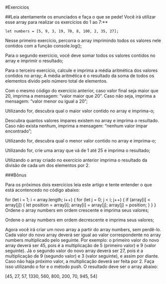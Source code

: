#Exercícios

##Leia atentamente os enunciados e faça o que se pede! Você irá utilizar esse array para realizar os exercícios do 1 ao 7:**

	let numbers = [5, 9, 3, 19, 70, 8, 100, 2, 35, 27];
Nesse primeiro exercício, percorra o array imprimindo todos os
valores nele contidos com a função console.log();

Para o segundo exercício, você deve somar todos os valores contidos no array e imprimir o resultado;

Para o terceiro exercício, calcule e imprima a média aritmética dos valores contidos no array; A média aritmética é o resultado da soma de todos os elementos divido pelo número total de elementos.

Com o mesmo código do exercício anterior, caso valor final seja maior que 20, imprima a mensagem: “valor maior que 20”. Caso não seja, imprima a mensagem: “valor menor ou igual a 20”;

Utilizando for, descubra qual o maior valor contido no array e imprima-o;

Descubra quantos valores ímpares existem no array e imprima o resultado. Caso não exista nenhum, imprima a mensagem: “nenhum valor ímpar encontrado”;

Utilizando for, descubra qual o menor valor contido no array e imprima-o;

Utilizando for, crie uma array que vá de 1 até 25 e imprima o resultado;

Utilizando o array criado no exercício anterior imprima o resultado da divisão de cada um dos elementos por 2.

###Bônus

Para os próximos dois exercícios leia este artigo e tente entender o que está acontencedo no código abaixo:

for (let i = 1; i < array.length; i++) {
  for (let j = 0; j < i; j++) {
    if (array[i] < array[j]) {
      let position = array[i];
      array[i] = array[j];
      array[j] = position;
    }
  }
}
Ordene o array numbers em ordem crescente e imprima seus valores;

Ordene o array numbers em ordem decrescente e imprima seus valores;

Agora você irá criar um novo array a partir do array numbers, sem perdê-lo. Cada valor do novo array deverá ser igual ao valor correspondente no array numbers multiplicado pelo seguinte. Por exemplo: o primeiro valor do novo array deverá ser 45, pois é a multiplicação de 5 (primeiro valor) e 9 (valor seguinte). Já o segundo valor do novo array deverá ser 27, pois é a multiplicação de 9 (segundo valor) e 3 (valor seguinte), e assim por diante. Caso não haja próximo valor, a multiplicação deverá ser feita por 2. Faça isso utilizando o for e o método push. O resultado deve ser o array abaixo:

[45, 27, 57, 1330, 560, 800, 200, 70, 945, 54]
